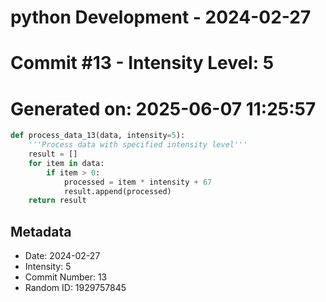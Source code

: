 ﻿# python Development - 2024-02-27
# Commit #13 - Intensity Level: 5
# Generated on: 2025-06-07 11:25:57
```python
def process_data_13(data, intensity=5):
    '''Process data with specified intensity level'''
    result = []
    for item in data:
        if item > 0:
            processed = item * intensity + 67
            result.append(processed)
    return result
```
## Metadata
- Date: 2024-02-27
- Intensity: 5
- Commit Number: 13
- Random ID: 1929757845
